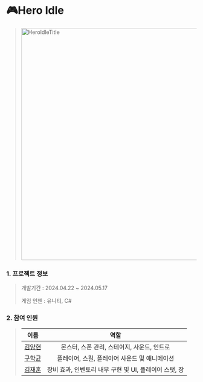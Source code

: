 # 🎮Hero Idle

 > <img width="614" alt="HeroIdleTitle" src="https://github.com/yangstar98/Hero-Idle-portfolio/assets/167849650/2987c8e7-b407-423c-b6f9-64bed01859b7">

### 1. 프로젝트 정보

> 개발기간 : 2024.04.22 ~ 2024.05.17
>
> 게임 인젠 : 유니티, C#


### 2. 참여 인원

> |                    이름                   |     역할      |
> | :---------------------------------------: | :-----------: |
> | [김양현](https://https://github.com/yangstar98) | 몬스터, 스폰 관리, 스테이지, 사운드, 인트로 |
> |   [구학균](https://github.com/creamone)    | 플레이어, 스킬, 플레이어 사운드 및 애니메이션 |
> |     [김재훈](https://github.com/J1NU2)     | 장비 효과, 인벤토리 내부 구현 및 UI, 플레이어 스탯, 장 |

